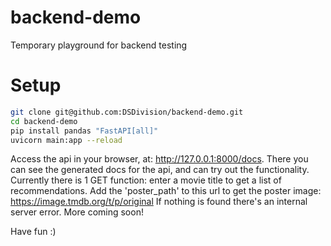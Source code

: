 # backend-demo
Temporary playground for backend testing


# Setup

```bash
git clone git@github.com:DSDivision/backend-demo.git
cd backend-demo
pip install pandas "FastAPI[all]"
uvicorn main:app --reload
```

Access the api in your browser, at: http://127.0.0.1:8000/docs.
There you can see the generated docs for the api, and can try out the functionality.
Currently there is 1 GET function: enter a movie title to get a list of recommendations.
Add the 'poster_path' to this url to get the poster image: https://image.tmdb.org/t/p/original
If nothing is found there's an internal server error. More coming soon!

Have fun :)

